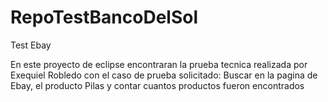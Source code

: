 # RepoTestBancoDelSol
 Test Ebay

En este proyecto de eclipse encontraran la prueba tecnica realizada por Exequiel Robledo con el caso de prueba solicitado: 
Buscar en la pagina de Ebay, el producto Pilas y contar cuantos productos fueron encontrados